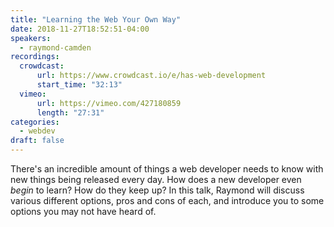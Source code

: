 ```yaml
---
title: "Learning the Web Your Own Way"
date: 2018-11-27T18:52:51-04:00
speakers:
  - raymond-camden
recordings:
  crowdcast:
      url: https://www.crowdcast.io/e/has-web-development
      start_time: "32:13"
  vimeo:
      url: https://vimeo.com/427180859
      length: "27:31"
categories:
  - webdev
draft: false
---
```


There's an incredible amount of things a web developer needs to know with new things being released every day. How does a new developer even *begin* to learn? How do they keep up? In this talk, Raymond
will discuss various different options, pros and cons of each, and introduce you to some options you may not have heard of.
